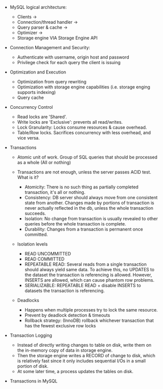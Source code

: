 - MySQL logical architecture:
  - Clients ->
  - Connection/thread handler ->
  - Query parser & cache ->
  - Optimizer ->
  - Storage engine VIA Storage Engine API

- Connection Management and Security:
  - Authenticate with username, origin host and password
  - Privilege check for each query the client is issuing

- Optimization and Execution
  - Optimization from query rewriting
  - Optimization with storage engine capabilities (i.e. storage enging supports indexing)
  - Query cache

- Concurrency Control
  - Read locks are 'Shared'.
  - Write locks are 'Exclusive': prevents all read/writes.
  - Lock Granularity: Locks consume resources & cause overhead.
  - Table/Row locks. Sacrifices concurrency with less overhead, and vice versa.

- Transactions
  - Atomic unit of work. Group of SQL queries that should be processed as a whole (All or nothing)
  - Transactions are not enough, unless the server passes ACID test. What is it?
    * Atomicity: There is no such thing as partially completed transaction, it's all or nothing.
    * Consistency: DB server should always move from one consistent state from another. Changes made by portions of transaction is never actually reflected in the db, unless the whole transaction succeeds.
    * Isolation: No change from transaction is usually revealed to other queries before the whole transaction is complete.
    * Durability: Changes from a transaction is permanent once committed.

  - Isolation levels
    * READ UNCOMMITTED
    * READ COMMITTED
    * REPEATABLE READ: Several reads from a single transaction should always yield same data. To achieve this, no UPDATES to the dataset the transaction is referencing is allowed. However, INSERTS are allowed, which can cause phantom row problems.
    * SERIALIZABLE: REPEATABLE READ + disable INSERTS to datasets the transaction is referencing.

  - Deadlocks
    * Happens when multiple processes try to lock the same resource.
    * Prevent by deadlock detection & timeouts
    * Rollback strategy: (InnoDB) rollback whichever transaction that has the fewest exclusive row locks

- Transaction Logging
  - Instead of directly writing changes to table on disk, write them on the in-memory copy of data in storage engine.
  - Then the storage engine writes a RECORD of change to disk, which is relatively fast since it only includes sequential I/Os in a small portion of disk.
  - At some later time, a process updates the tables on disk.

- Transactions in MySQL

